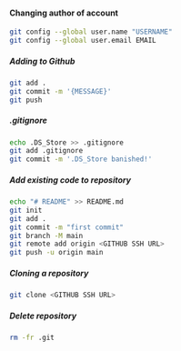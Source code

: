 
#### Changing author of account

```bash
git config --global user.name "USERNAME"
git config --global user.email EMAIL
```


##### Adding to Github

```bash
git add .
git commit -m '{MESSAGE}'
git push
```


##### .gitignore

```bash 
echo .DS_Store >> .gitignore
git add .gitignore
git commit -m '.DS_Store banished!'
```

##### Add existing code to repository

```bash
echo "# README" >> README.md 
git init
git add .
git commit -m "first commit"
git branch -M main
git remote add origin <GITHUB SSH URL>
git push -u origin main
```


##### Cloning a repository

```bash
git clone <GITHUB SSH URL>
```


##### Delete repository
```bash
rm -fr .git
```


